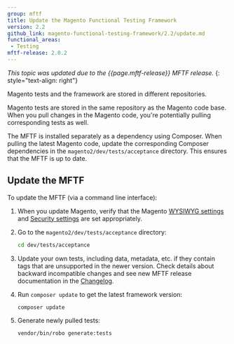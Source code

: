 ```yaml
---
group: mftf
title: Update the Magento Functional Testing Framework
version: 2.2
github_link: magento-functional-testing-framework/2.2/update.md
functional_areas:
 - Testing
mftf-release: 2.0.2
---
```


_This topic was updated due to the {{page.mftf-release}} MFTF release._
{: style="text-align: right"}

Magento tests and the framework are stored in different repositories.

Magento tests are stored in the same repository as the Magento code base. When you pull changes in the Magento code, you're potentially pulling corresponding tests as well.

The MFTF is installed separately as a dependency using Composer. When pulling the latest Magento code, update the corresponding Composer dependencies in the `magento2/dev/tests/acceptance` directory. This ensures that the MFTF is up to date.

## Update the MFTF

To update the MFTF (via a command line interface):

1. When you update Magento, verify that the Magento [WYSIWYG settings](getting-started.html#wysiwyg-settings) and [Security settings](getting-started.html#security-settings) are set appropriately.
1. Go to the `magento2/dev/tests/acceptance` directory:

	```bash
	cd dev/tests/acceptance
	```
1. Update your own tests, including data, metadata, etc. if they contain tags that are unsupported in the newer version. Check details about backward incompatible changes and see new MFTF release documentation in the [Changelog](../changelog.html).
1. Run `composer update` to get the latest framework version:

	```bash
	composer update
	```

1. Generate newly pulled tests:

	```bash
	vendor/bin/robo generate:tests
	```